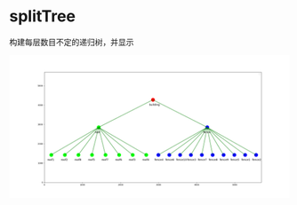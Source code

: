 # splitTree
构建每层数目不定的递归树，并显示

![image](https://github.com/primegong/splitTree/raw/master/splitTree.png)
